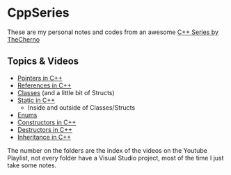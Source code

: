 # CppSeries

These are my personal notes and codes from an awesome [C++ Series by TheCherno](https://www.youtube.com/watch?v=18c3MTX0PK0&list=PLlrATfBNZ98dudnM48yfGUldqGD0S4FFb)

## Topics & Videos

* [Pointers in C++](016-Pointers/Pointers.md)
* [References in C++](017-References/References.md)
* [Classes](018-Classes/Classes.md) (and a little bit of Structs)
* [Static in C++](021-Static/Static.md)
  * Inside and outside of Classes/Structs
* [Enums](024-Enums/Enums.md)
* [Constructors in C++](025-Constructors/Constructors.md)
* [Destructors in C++](026-Destructors/Destructors.md)
* [Inheritance in C++](027-Inheritance/Inheritance.md)


The number on the folders are the index of the videos on the Youtube Playlist, not every folder have a Visual Studio project, most of the time I just take some notes.